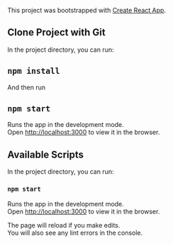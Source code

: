 This project was bootstrapped with [Create React App](https://github.com/facebook/create-react-app).

## Clone Project with Git

In the project directory, you can run:
## `npm install` 

And then run

## `npm start` 

Runs the app in the development mode.<br />
Open [http://localhost:3000](http://localhost:3000) to view it in the browser.


## Available Scripts

In the project directory, you can run:

### `npm start`

Runs the app in the development mode.<br />
Open [http://localhost:3000](http://localhost:3000) to view it in the browser.

The page will reload if you make edits.<br />
You will also see any lint errors in the console.


